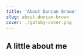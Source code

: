 ```yaml
---
title: 'About Duncan Brown'
slug: about-duncan-brown
cover: ./gatsby-cover.png
---
```


## A little about me
